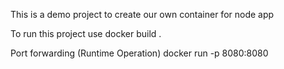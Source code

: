 This is a demo project to create our own container for node app

To run this project use
docker build .

Port forwarding (Runtime Operation)
docker run -p 8080:8080 <id>